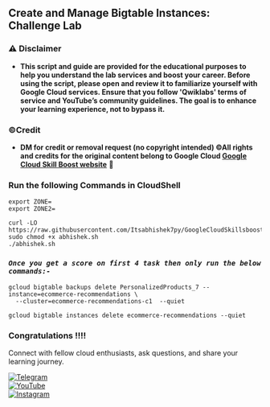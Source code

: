 ## Create and Manage Bigtable Instances: Challenge Lab



### ⚠️ Disclaimer
- **This script and guide are provided for  the educational purposes to help you understand the lab services and boost your career. Before using the script, please open and review it to familiarize yourself with Google Cloud services. Ensure that you follow 'Qwiklabs' terms of service and YouTube’s community guidelines. The goal is to enhance your learning experience, not to bypass it.**

### ©Credit
- **DM for credit or removal request (no copyright intended) ©All rights and credits for the original content belong to Google Cloud [Google Cloud Skill Boost website](https://www.cloudskillsboost.google/)** 🙏


### Run the following Commands in CloudShell

```
export ZONE=
export ZONE2=
```
`````
curl -LO https://raw.githubusercontent.com/Itsabhishek7py/GoogleCloudSkillsboost/refs/heads/main/Manage%20Bigtable%20on%20Google%20Cloud%20Challenge%20Lab/abhishek.sh
sudo chmod +x abhishek.sh
./abhishek.sh
```````

### ***```Once you get a score on first 4 task then only run the below commands:-```*** 


```
gcloud bigtable backups delete PersonalizedProducts_7 --instance=ecommerce-recommendations \
  --cluster=ecommerce-recommendations-c1  --quiet

gcloud bigtable instances delete ecommerce-recommendations --quiet
```

### Congratulations !!!!

Connect with fellow cloud enthusiasts, ask questions, and share your learning journey.  

[![Telegram](https://img.shields.io/badge/Telegram_Group-2CA5E0?style=for-the-badge&logo=telegram&logoColor=white)](https://t.me/+gBcgRTlZLyM4OGI1)  
[![YouTube](https://img.shields.io/badge/Subscribe-FF0000?style=for-the-badge&logo=youtube&logoColor=white)](https://www.youtube.com/@drabhishek.5460?sub_confirmation=1)  
[![Instagram](https://img.shields.io/badge/Follow-%23E4405F?style=for-the-badge&logo=instagram&logoColor=white)](https://www.instagram.com/drabhishek.5460/) 
